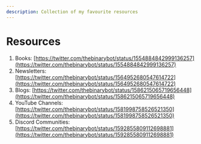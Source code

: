 ```yaml
---
description: Collection of my favourite resources
---
```


# Resources

1. Books: [https://twitter.com/thebinarybot/status/1554884842999136257](https://twitter.com/thebinarybot/status/1554884842999136257)
2. Newsletters: [https://twitter.com/thebinarybot/status/1564952680547614722](https://twitter.com/thebinarybot/status/1564952680547614722)
3. Blogs: [https://twitter.com/thebinarybot/status/1586215065719656448](https://twitter.com/thebinarybot/status/1586215065719656448)
4. YouTube Channels: [https://twitter.com/thebinarybot/status/1581998758526521350](https://twitter.com/thebinarybot/status/1581998758526521350)
5. Discord Communities: [https://twitter.com/thebinarybot/status/1592855809112698881](https://twitter.com/thebinarybot/status/1592855809112698881)
